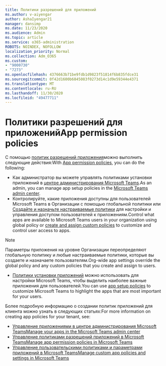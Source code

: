 ```yaml
---
title: Политики разрешений для приложений
ms.author: v-aiyengar
author: AshaIyengar21
manager: dansimp
ms.date: 11/23/2020
ms.audience: Admin
ms.topic: article
ms.service: o365-administration
ROBOTS: NOINDEX, NOFOLLOW
localization_priority: Normal
ms.collection: Adm_O365
ms.custom:
- "9000730"
- "7273"
ms.openlocfilehash: 4376663b71be9fdb1d9823f51814f6b835fdce31
ms.sourcegitcommit: 0f42d1600b6845083f0273d14c1d9e59344e4371
ms.translationtype: MT
ms.contentlocale: ru-RU
ms.lasthandoff: 11/30/2020
ms.locfileid: "49477711"
---
```

# <a name="app-permission-policies"></a><span data-ttu-id="c2086-102">Политики разрешений для приложений</span><span class="sxs-lookup"><span data-stu-id="c2086-102">App permission policies</span></span>

<span data-ttu-id="c2086-103">С помощью [политик разрешений приложения](https://docs.microsoft.com/microsoftteams/teams-app-permission-policies)можно выполнить следующие действия:</span><span class="sxs-lookup"><span data-stu-id="c2086-103">With [App permission policies](https://docs.microsoft.com/microsoftteams/teams-app-permission-policies), you can do the following:</span></span>
- <span data-ttu-id="c2086-104">Как администратор вы можете управлять политиками установки приложений в [центре администрирования Microsoft Teams](https://admin.teams.microsoft.com/policies/app-permission).</span><span class="sxs-lookup"><span data-stu-id="c2086-104">As an admin, you can manage app setup policies in the [Microsoft Teams admin center](https://admin.teams.microsoft.com/policies/app-permission).</span></span>
- <span data-ttu-id="c2086-105">Контролируйте, какие приложения доступны для пользователей Microsoft Teams в Организации с помощью глобальной политики или [Создайте и назначьте настраиваемые политики](https://docs.microsoft.com/microsoftteams/teams-app-permission-policies#create-a-custom-app-permission-policy) для настройки и управления доступом пользователей к приложениям.</span><span class="sxs-lookup"><span data-stu-id="c2086-105">Control what apps are available to Microsoft Teams users in your organization using global policy or [create and assign custom policies](https://docs.microsoft.com/microsoftteams/teams-app-permission-policies#create-a-custom-app-permission-policy) to customize and control user access to apps.</span></span> 
> [!NOTE]
> <span data-ttu-id="c2086-106">Параметры приложения на уровне Организации переопределяют глобальную политику и любые настраиваемые политики, которые вы создаете и назначаете пользователям.</span><span class="sxs-lookup"><span data-stu-id="c2086-106">Org-wide app settings override the global policy and any custom policies that you create and assign to users.</span></span>
- <span data-ttu-id="c2086-107">[Политики установки приложений](https://docs.microsoft.com/microsoftteams/teams-app-setup-policies) можно использовать для настройки Microsoft Teams, чтобы выделить наиболее важные приложения для пользователей.</span><span class="sxs-lookup"><span data-stu-id="c2086-107">You can use [app setup policies](https://docs.microsoft.com/microsoftteams/teams-app-setup-policies) to customize Microsoft Teams to highlight the apps that are most important for your users.</span></span> 


<span data-ttu-id="c2086-108">Более подробную информацию о создании политик приложений для клиента можно узнать в следующих статьях:</span><span class="sxs-lookup"><span data-stu-id="c2086-108">For more information on creating app policies for your tenant, see:</span></span>
- [<span data-ttu-id="c2086-109">Управление приложениями в центре администрирования Microsoft Teams</span><span class="sxs-lookup"><span data-stu-id="c2086-109">Manage your apps in the Microsoft Teams admin center</span></span>](https://docs.microsoft.com/MicrosoftTeams/manage-apps)
- [<span data-ttu-id="c2086-110">Управление политиками разрешений приложений в Microsoft Teams</span><span class="sxs-lookup"><span data-stu-id="c2086-110">Manage app permission policies in Microsoft Teams</span></span>](https://docs.microsoft.com/microsoftteams/teams-app-permission-policies)
- [<span data-ttu-id="c2086-111">Управление пользовательскими политиками и параметрами приложений в Microsoft Teams</span><span class="sxs-lookup"><span data-stu-id="c2086-111">Manage custom app policies and settings in Microsoft Teams</span></span>](https://docs.microsoft.com/MicrosoftTeams/teams-custom-app-policies-and-settings)
